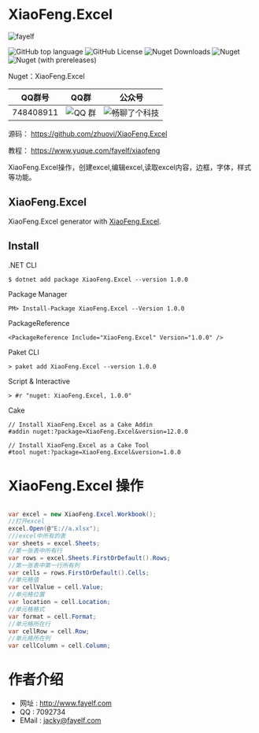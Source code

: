 # XiaoFeng.Excel


![fayelf](https://user-images.githubusercontent.com/16105174/197918392-29d40971-a8a2-4be4-ac17-323f1d0bed82.png)

![GitHub top language](https://img.shields.io/github/languages/top/zhuovi/xiaofeng.excel?logo=github)
![GitHub License](https://img.shields.io/github/license/zhuovi/xiaofeng.excel?logo=github)
![Nuget Downloads](https://img.shields.io/nuget/dt/xiaofeng.excel?logo=nuget)
![Nuget](https://img.shields.io/nuget/v/xiaofeng.excel?logo=nuget)
![Nuget (with prereleases)](https://img.shields.io/nuget/vpre/xiaofeng.excel?label=dev%20nuget&logo=nuget)

Nuget：XiaoFeng.Excel

| QQ群号 | QQ群 | 公众号 |
| :----:| :----: | :----: |
| 748408911  | ![QQ 群](https://user-images.githubusercontent.com/16105174/198058269-0ea5928c-a2fc-4049-86da-cca2249229ae.png) | ![畅聊了个科技](https://user-images.githubusercontent.com/16105174/198059698-adbf29c3-60c2-4c76-b894-21793b40cf34.jpg) |

源码： https://github.com/zhuovi/XiaoFeng.Excel

教程： https://www.yuque.com/fayelf/xiaofeng


XiaoFeng.Excel操作，创建excel,编辑excel,读取excel内容，边框，字体，样式等功能。

## XiaoFeng.Excel

XiaoFeng.Excel generator with [XiaoFeng.Excel](https://github.com/zhuovi/XiaoFeng.Excel).

## Install

.NET CLI

```
$ dotnet add package XiaoFeng.Excel --version 1.0.0
```

Package Manager

```
PM> Install-Package XiaoFeng.Excel --Version 1.0.0
```

PackageReference

```
<PackageReference Include="XiaoFeng.Excel" Version="1.0.0" />
```

Paket CLI

```
> paket add XiaoFeng.Excel --version 1.0.0
```

Script & Interactive

```
> #r "nuget: XiaoFeng.Excel, 1.0.0"
```

Cake

```
// Install XiaoFeng.Excel as a Cake Addin
#addin nuget:?package=XiaoFeng.Excel&version=12.0.0

// Install XiaoFeng.Excel as a Cake Tool
#tool nuget:?package=XiaoFeng.Excel&version=1.0.0
```

# XiaoFeng.Excel 操作


```csharp

var excel = new XiaoFeng.Excel.Workbook();
//打开excel
excel.Open(@"E://a.xlsx");
///excel中所有的表
var sheets = excel.Sheets;
//第一张表中所有行
var rows = excel.Sheets.FirstOrDefault().Rows;
//第一张表中第一行所有列
var cells = rows.FirstOrDefault().Cells;
//单元格值
var cellValue = cell.Value;
//单元格位置
var location = cell.Location;
//单元格格式
var format = cell.Format;
//单元格所在行
var cellRow = cell.Row;
//单元格所在列
var cellColumn = cell.Column;

```

# 作者介绍

* 网址 : http://www.fayelf.com
* QQ : 7092734
* EMail : jacky@fayelf.com